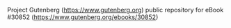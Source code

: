 Project Gutenberg (https://www.gutenberg.org) public repository for eBook #30852 (https://www.gutenberg.org/ebooks/30852)
